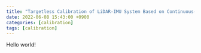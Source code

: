 ```yaml
---
title: "Targetless Calibration of LiDAR-IMU System Based on Continuous-time Batch Estimation"
date: 2022-06-08 15:43:00 +0900
categories: [calibration]
tags: [calibration]
---
```


Hello world!